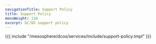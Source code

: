 ```yaml
---
navigationTitle: Support Policy
title: Support Policy
menuWeight: 110
excerpt: DC/OS support policy
---
```


{{{ include "/mesosphere/dcos/services/include/support-policy.tmpl" }}}
